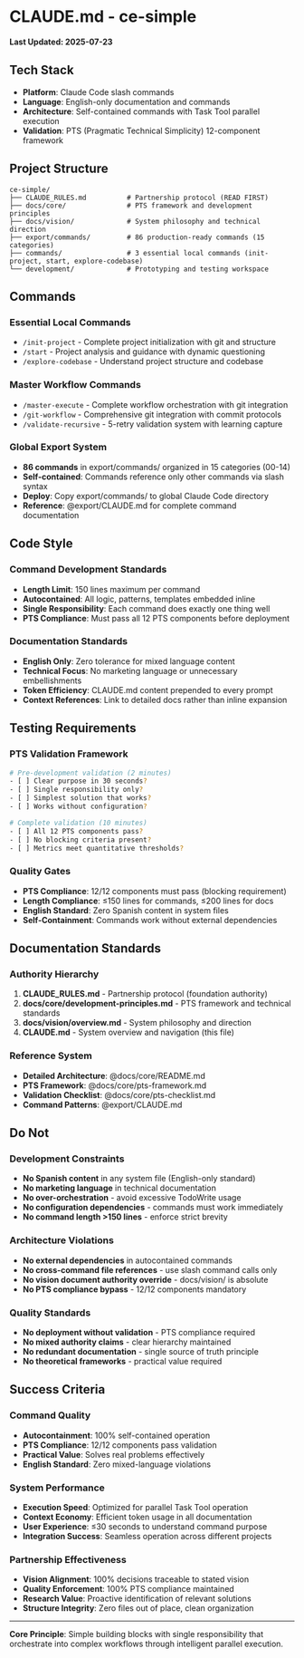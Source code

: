# CLAUDE.md - ce-simple

**Last Updated: 2025-07-23**

## Tech Stack
- **Platform**: Claude Code slash commands
- **Language**: English-only documentation and commands
- **Architecture**: Self-contained commands with Task Tool parallel execution
- **Validation**: PTS (Pragmatic Technical Simplicity) 12-component framework

## Project Structure  
```
ce-simple/
├── CLAUDE_RULES.md          # Partnership protocol (READ FIRST)
├── docs/core/               # PTS framework and development principles  
├── docs/vision/             # System philosophy and technical direction
├── export/commands/         # 86 production-ready commands (15 categories)
├── commands/                # 3 essential local commands (init-project, start, explore-codebase)
└── development/             # Prototyping and testing workspace
```

## Commands

### Essential Local Commands
- `/init-project` - Complete project initialization with git and structure
- `/start` - Project analysis and guidance with dynamic questioning  
- `/explore-codebase` - Understand project structure and codebase

### Master Workflow Commands  
- `/master-execute` - Complete workflow orchestration with git integration
- `/git-workflow` - Comprehensive git integration with commit protocols
- `/validate-recursive` - 5-retry validation system with learning capture

### Global Export System
- **86 commands** in export/commands/ organized in 15 categories (00-14)
- **Self-contained**: Commands reference only other commands via slash syntax
- **Deploy**: Copy export/commands/ to global Claude Code directory
- **Reference**: @export/CLAUDE.md for complete command documentation

## Code Style

### Command Development Standards
- **Length Limit**: 150 lines maximum per command
- **Autocontained**: All logic, patterns, templates embedded inline
- **Single Responsibility**: Each command does exactly one thing well
- **PTS Compliance**: Must pass all 12 PTS components before deployment

### Documentation Standards
- **English Only**: Zero tolerance for mixed language content
- **Technical Focus**: No marketing language or unnecessary embellishments  
- **Token Efficiency**: CLAUDE.md content prepended to every prompt
- **Context References**: Link to detailed docs rather than inline expansion

## Testing Requirements

### PTS Validation Framework
```bash
# Pre-development validation (2 minutes)
- [ ] Clear purpose in 30 seconds?
- [ ] Single responsibility only?
- [ ] Simplest solution that works?
- [ ] Works without configuration?

# Complete validation (10 minutes) 
- [ ] All 12 PTS components pass?
- [ ] No blocking criteria present?
- [ ] Metrics meet quantitative thresholds?
```

### Quality Gates
- **PTS Compliance**: 12/12 components must pass (blocking requirement)
- **Length Compliance**: ≤150 lines for commands, ≤200 lines for docs
- **English Standard**: Zero Spanish content in system files
- **Self-Containment**: Commands work without external dependencies

## Documentation Standards

### Authority Hierarchy
1. **CLAUDE_RULES.md** - Partnership protocol (foundation authority)
2. **docs/core/development-principles.md** - PTS framework and technical standards
3. **docs/vision/overview.md** - System philosophy and direction
4. **CLAUDE.md** - System overview and navigation (this file)

### Reference System
- **Detailed Architecture**: @docs/core/README.md
- **PTS Framework**: @docs/core/pts-framework.md  
- **Validation Checklist**: @docs/core/pts-checklist.md
- **Command Patterns**: @export/CLAUDE.md

## Do Not

### Development Constraints
- **No Spanish content** in any system file (English-only standard)
- **No marketing language** in technical documentation  
- **No over-orchestration** - avoid excessive TodoWrite usage
- **No configuration dependencies** - commands must work immediately
- **No command length >150 lines** - enforce strict brevity

### Architecture Violations  
- **No external dependencies** in autocontained commands
- **No cross-command file references** - use slash command calls only
- **No vision document authority override** - docs/vision/ is absolute
- **No PTS compliance bypass** - 12/12 components mandatory

### Quality Standards
- **No deployment without validation** - PTS compliance required
- **No mixed authority claims** - clear hierarchy maintained
- **No redundant documentation** - single source of truth principle
- **No theoretical frameworks** - practical value required

## Success Criteria

### Command Quality
- **Autocontainment**: 100% self-contained operation
- **PTS Compliance**: 12/12 components pass validation  
- **Practical Value**: Solves real problems effectively
- **English Standard**: Zero mixed-language violations

### System Performance
- **Execution Speed**: Optimized for parallel Task Tool operation
- **Context Economy**: Efficient token usage in all documentation
- **User Experience**: ≤30 seconds to understand command purpose
- **Integration Success**: Seamless operation across different projects

### Partnership Effectiveness
- **Vision Alignment**: 100% decisions traceable to stated vision
- **Quality Enforcement**: 100% PTS compliance maintained
- **Research Value**: Proactive identification of relevant solutions
- **Structure Integrity**: Zero files out of place, clean organization

---

**Core Principle**: Simple building blocks with single responsibility that orchestrate into complex workflows through intelligent parallel execution.